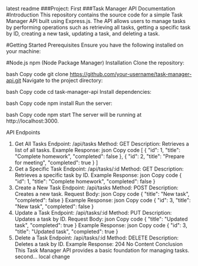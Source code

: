 latest readme
###Project: First
###Task Manager API Documentation
#Introduction
This repository contains the source code for a simple Task Manager API built using Express.js. The API allows users to manage tasks by performing operations such as retrieving all tasks, getting a specific task by ID, creating a new task, updating a task, and deleting a task.

#Getting Started
Prerequisites
Ensure you have the following installed on your machine:

#Node.js
npm (Node Package Manager)
Installation
Clone the repository:

bash
Copy code
git clone https://github.com/your-username/task-manager-api.git
Navigate to the project directory:

bash
Copy code
cd task-manager-api
Install dependencies:

bash
Copy code
npm install
Run the server:

bash
Copy code
npm start
The server will be running at http://localhost:3000.

API Endpoints
1. Get All Tasks
Endpoint: /api/tasks
Method: GET
Description: Retrieves a list of all tasks.
Example Response:
json
Copy code
[
  { "id": 1, "title": "Complete homework", "completed": false },
  { "id": 2, "title": "Prepare for meeting", "completed": true }
]
2. Get a Specific Task
Endpoint: /api/tasks/:id
Method: GET
Description: Retrieves a specific task by ID.
Example Response:
json
Copy code
{ "id": 1, "title": "Complete homework", "completed": false }
3. Create a New Task
Endpoint: /api/tasks
Method: POST
Description: Creates a new task.
Request Body:
json
Copy code
{ "title": "New task", "completed": false }
Example Response:
json
Copy code
{ "id": 3, "title": "New task", "completed": false }
4. Update a Task
Endpoint: /api/tasks/:id
Method: PUT
Description: Updates a task by ID.
Request Body:
json
Copy code
{ "title": "Updated task", "completed": true }
Example Response:
json
Copy code
{ "id": 3, "title": "Updated task", "completed": true }
5. Delete a Task
Endpoint: /api/tasks/:id
Method: DELETE
Description: Deletes a task by ID.
Example Response: 204 No Content
Conclusion
This Task Manager API provides a basic foundation for managing tasks.
second...
local change
